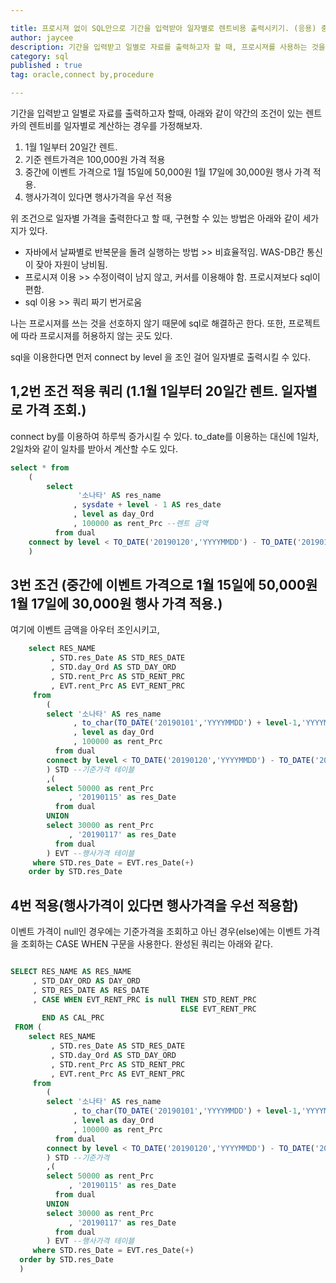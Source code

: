 ```yaml
---

title: 프로시져 없이 SQL만으로 기간을 입력받아 일자별로 렌트비용 출력시키기. (응용) 중간에 행사렌트비용 섞어서 출력하기.
author: jaycee
description: 기간을 입력받고 일별로 자료를 출력하고자 할 때, 프로시져를 사용하는 것을 일반적으로 고려한다. 어떻게 보면 간단한 조회기능인데 프로시져를 생성한다는게 자원낭비이기도 하고 다시 기억을 끄집어내어 개발한다는게 매우 귀찮다. 이것을 프로시져를 쓰지않고 connect by를 이용하여 sql문만으로 처리할 수 있다. 그 방법을 알아보자.
category: sql
published : true
tag: oracle,connect by,procedure

---
```


기간을 입력받고 일별로 자료를 출력하고자 할때, 아래와 같이 약간의 조건이 있는 렌트카의 렌트비를 일자별로 계산하는 경우를 가정해보자.

1. 1월 1일부터 20일간 렌트.
2. 기준 렌트가격은 100,000원 가격 적용
3. 중간에 이벤트 가격으로 1월 15일에 50,000원 1월 17일에 30,000원 행사 가격 적용.
4. 행사가격이 있다면 행사가격을 우선 적용

위 조건으로 일자별 가격을 출력한다고 할 때, 구현할 수 있는 방법은 아래와 같이 세가지가 있다.

- 자바에서 날짜별로 반복문을 돌려 실행하는 방법 >> 비효율적임. WAS-DB간 통신이 잦아 자원이 낭비됨.
- 프로시져 이용 >> 수정이력이 남지 않고, 커서를 이용해야 함. 프로시져보다 sql이 편함.
- sql 이용 >> 쿼리 짜기 번거로움

나는 프로시져를 쓰는 것을 선호하지 않기 때문에 sql로 해결하곤 한다. 또한, 프로젝트에 따라 프로시져를 허용하지 않는 곳도 있다.

sql을 이용한다면 먼저 connect by level 을 조인 걸어 일자별로 출력시킬 수 있다.

## 1,2번 조건 적용 쿼리 (1.1월 1일부터 20일간 렌트. 일자별로 가격 조회.)
connect by를 이용하여 하루씩 증가시킬 수 있다. to_date를 이용하는 대신에 1일차, 2일차와 같이 일차를 받아서 계산할 수도 있다.
``` sql
select * from 
	(
        select 
               '소나타' AS res_name
              , sysdate + level - 1 AS res_date
    	      , level as day_Ord
    	      , 100000 as rent_Prc --렌트 금액 
          from dual
    connect by level < TO_DATE('20190120','YYYYMMDD') - TO_DATE('20190101','YYYYMMDD') + 2
	)
```

## 3번 조건 (중간에 이벤트 가격으로 1월 15일에 50,000원 1월 17일에 30,000원 행사 가격 적용.)
여기에 이벤트 금액을 아우터 조인시키고,
``` sql
	select RES_NAME
	     , STD.res_Date AS STD_RES_DATE
	     , STD.day_Ord AS STD_DAY_ORD
	     , STD.rent_Prc AS STD_RENT_PRC
	     , EVT.rent_Prc AS EVT_RENT_PRC
	 from 
		(
		select '소나타' AS res_name
		      , to_char(TO_DATE('20190101','YYYYMMDD') + level-1,'YYYYMMDD') AS res_Date
		      , level as day_Ord
		      , 100000 as rent_Prc
		  from dual
		connect by level < TO_DATE('20190120','YYYYMMDD') - TO_DATE('20190101','YYYYMMDD') + 2
		) STD --기준가격 테이블
		,(
		select 50000 as rent_Prc
		     , '20190115' as res_Date
		  from dual
        UNION
		select 30000 as rent_Prc
		     , '20190117' as res_Date
		  from dual
		) EVT --행사가격 테이블
	 where STD.res_Date = EVT.res_Date(+)
	order by STD.res_Date
```


## 4번 적용(행사가격이 있다면 행사가격을 우선 적용함)
이벤트 가격이 null인 경우에는 기준가격을 조회하고 아닌 경우(else)에는 이벤트 가격을 조회하는 CASE WHEN 구문을 사용한다.
완성된 쿼리는 아래와 같다.
``` sql

SELECT RES_NAME AS RES_NAME
     , STD_DAY_ORD AS DAY_ORD
     , STD_RES_DATE AS RES_DATE
     , CASE WHEN EVT_RENT_PRC is null THEN STD_RENT_PRC
                                      ELSE EVT_RENT_PRC
       END AS CAL_PRC
 FROM (	
	select RES_NAME
	     , STD.res_Date AS STD_RES_DATE
	     , STD.day_Ord AS STD_DAY_ORD
	     , STD.rent_Prc AS STD_RENT_PRC
	     , EVT.rent_Prc AS EVT_RENT_PRC
	 from 
		(
		select '소나타' AS res_name
		      , to_char(TO_DATE('20190101','YYYYMMDD') + level-1,'YYYYMMDD') AS res_Date
		      , level as day_Ord
		      , 100000 as rent_Prc
		  from dual
		connect by level < TO_DATE('20190120','YYYYMMDD') - TO_DATE('20190101','YYYYMMDD') + 2
		) STD --기준가격 
		,(
		select 50000 as rent_Prc
		     , '20190115' as res_Date
		  from dual
		UNION
		select 30000 as rent_Prc
		     , '20190117' as res_Date
		  from dual
		) EVT --행사가격 테이블
	 where STD.res_Date = EVT.res_Date(+)
  order by STD.res_Date
  )
  
```
